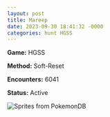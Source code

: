 ```yaml
---
layout: post
title: Mareep
date: 2023-09-30 18:41:32 -0000
categories: hunt HGSS
---
```


**Game:** HGSS

**Method:** Soft-Reset

**Encounters:** 6041

**Status:** Active

<img src="https://img.pokemondb.net/sprites/home/shiny/mareep.png" alt="Sprites from PokemonDB">
